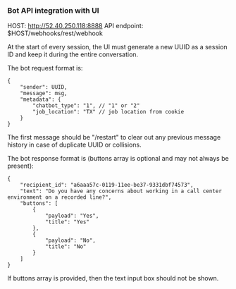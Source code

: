 ### Bot API integration with UI
HOST: http://52.40.250.118:8888
API endpoint: $HOST/webhooks/rest/webhook

At the start of every session, the UI must generate a new UUID as a session ID and keep it during the entire conversation.

The bot request format is:

```
{
    "sender": UUID,
    "message": msg,
    "metadata": {
        "chatbot_type": "1", // "1" or "2"
        "job_location": "TX" // job location from cookie
    }
}
```

The first message should be "/restart" to clear out any previous message history in case of duplicate UUID or collisions.

The bot response format is (buttons array is optional and may not always be present):

```
{
    "recipient_id": "a6aaa57c-0119-11ee-be37-9331dbf74573",
    "text": "Do you have any concerns about working in a call center environment on a recorded line?",
    "buttons": [
        {
            "payload": "Yes",
            "title": "Yes"
        },
        {
            "payload": "No",
            "title": "No"
        }
    ]
}
```

If buttons array is provided, then the text input box should not be shown.